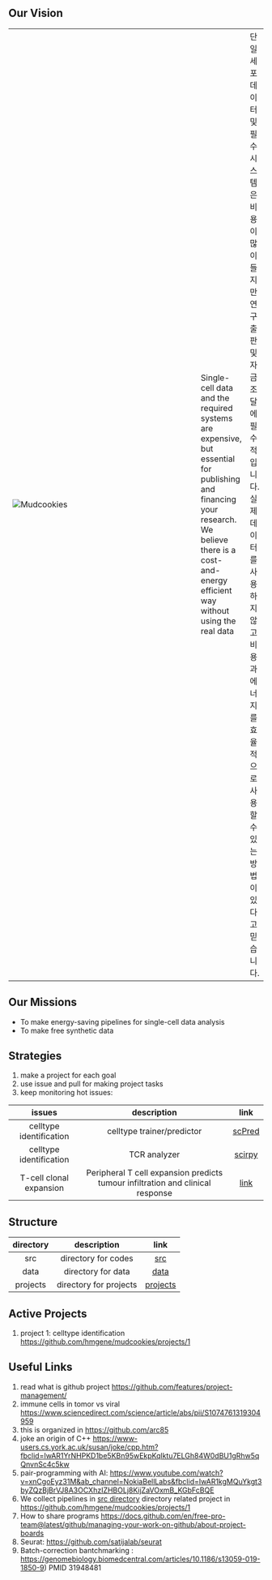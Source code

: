 ## Our Vision 
<table style="table-layout: fixed; width: 100%;" ><tr>
<td style="width:100%;"> 
  <img src="https://upload.wikimedia.org/wikipedia/commons/thumb/a/aa/Haitian_Dirt_Biscuits.jpg/220px-Haitian_Dirt_Biscuits.jpg" alt="Mudcookies">
</td><td style="width:50%;"> Single-cell data and the required systems are expensive, but essential for publishing and financing your research. 
  We believe there is a cost-and-energy efficient way without using the real data </td>
  <td>단일 세포 데이터 및 필수 시스템은 비용이 많이 들지만 연구 출판 및 자금 조달에 필수적입니다. 실제 데이터를 사용하지 않고 비용과 에너지를 효율적으로 사용할 수있는 방법이 있다고 믿습니다.</td>
  </tr></table>

## Our Missions 
- To make energy-saving pipelines for single-cell data analysis
- To make free synthetic data 

## Strategies
1. make a project for each goal 
1. use issue and pull for making project tasks
1. keep monitoring hot issues:

| issues | description   | link |
| :-: | :-:  | :-: |
| celltype identification | celltype trainer/predictor| [scPred](https://github.com/powellgenomicslab/scPred/) | 
| celltype identification | TCR analyzer | [scirpy](https://github.com/icbi-lab/scirpy) |
| T-cell clonal expansion | Peripheral T cell expansion predicts tumour infiltration and clinical response | [link](https://www.nature.com/articles/s41586-020-2056-8#author-information) | 

## Structure 

| directory | description | link |
| :-: | :-:  | :-: |
| src | directory for codes | [src](src) |
| data | directory for data | [data](data) |
| projects | directory for projects | [projects](projects) |

## Active Projects
1. project 1: celltype identification https://github.com/hmgene/mudcookies/projects/1


## Useful Links
1. read what is github project https://github.com/features/project-management/
1. immune cells in tomor vs viral https://www.sciencedirect.com/science/article/abs/pii/S1074761319304959
1. this is organized in https://github.com/arc85
1. joke an origin of C++ https://www-users.cs.york.ac.uk/susan/joke/cpp.htm?fbclid=IwAR1YrNHPKD1be5KBn95wEkpKqlktu7ELGh84W0dBU1gRhw5qQnvnSc4c5kw
1. pair-programming with AI: https://www.youtube.com/watch?v=xnCgoEyz31M&ab_channel=NokiaBellLabs&fbclid=IwAR1kgMQuYkgt3byZQzBjBrVJ8A3OCXhzIZHBOLj8KijZaVOxmB_KGbFcBQE
1. We collect pipelines in [src directory](./src) directory related project in https://github.com/hmgene/mudcookies/projects/1
1. How to share programs https://docs.github.com/en/free-pro-team@latest/github/managing-your-work-on-github/about-project-boards
1. Seurat: https://github.com/satijalab/seurat
1. Batch-correction bantchmarking : https://genomebiology.biomedcentral.com/articles/10.1186/s13059-019-1850-9) PMID 31948481

